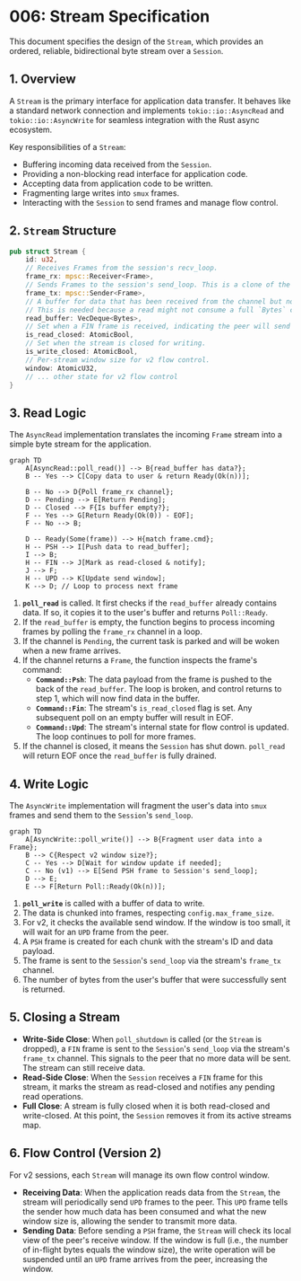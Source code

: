 # 006: Stream Specification

This document specifies the design of the `Stream`, which provides an ordered, reliable, bidirectional byte stream over a `Session`.

## 1. Overview

A `Stream` is the primary interface for application data transfer. It behaves like a standard network connection and implements `tokio::io::AsyncRead` and `tokio::io::AsyncWrite` for seamless integration with the Rust async ecosystem.

Key responsibilities of a `Stream`:
*   Buffering incoming data received from the `Session`.
*   Providing a non-blocking read interface for application code.
*   Accepting data from application code to be written.
*   Fragmenting large writes into `smux` frames.
*   Interacting with the `Session` to send frames and manage flow control.

## 2. `Stream` Structure

```rust
pub struct Stream {
    id: u32,
    // Receives Frames from the session's recv_loop.
    frame_rx: mpsc::Receiver<Frame>,
    // Sends Frames to the session's send_loop. This is a clone of the session's global send channel.
    frame_tx: mpsc::Sender<Frame>,
    // A buffer for data that has been received from the channel but not yet read by the application.
    // This is needed because a read might not consume a full `Bytes` chunk.
    read_buffer: VecDeque<Bytes>,
    // Set when a FIN frame is received, indicating the peer will send no more data.
    is_read_closed: AtomicBool,
    // Set when the stream is closed for writing.
    is_write_closed: AtomicBool,
    // Per-stream window size for v2 flow control.
    window: AtomicU32,
    // ... other state for v2 flow control
}
```

## 3. Read Logic

The `AsyncRead` implementation translates the incoming `Frame` stream into a simple byte stream for the application.

```mermaid
graph TD
    A[AsyncRead::poll_read()] --> B{read_buffer has data?};
    B -- Yes --> C[Copy data to user & return Ready(Ok(n))];

    B -- No --> D{Poll frame_rx channel};
    D -- Pending --> E[Return Pending];
    D -- Closed --> F{Is buffer empty?};
    F -- Yes --> G[Return Ready(Ok(0)) - EOF];
    F -- No --> B;

    D -- Ready(Some(frame)) --> H{match frame.cmd};
    H -- PSH --> I[Push data to read_buffer];
    I --> B;
    H -- FIN --> J[Mark as read-closed & notify];
    J --> F;
    H -- UPD --> K[Update send window];
    K --> D; // Loop to process next frame
```

1.  **`poll_read`** is called. It first checks if the `read_buffer` already contains data. If so, it copies it to the user's buffer and returns `Poll::Ready`.
2.  If the `read_buffer` is empty, the function begins to process incoming frames by polling the `frame_rx` channel in a loop.
3.  If the channel is `Pending`, the current task is parked and will be woken when a new frame arrives.
4.  If the channel returns a `Frame`, the function inspects the frame's command:
    *   **`Command::Psh`**: The data payload from the frame is pushed to the back of the `read_buffer`. The loop is broken, and control returns to step 1, which will now find data in the buffer.
    *   **`Command::Fin`**: The stream's `is_read_closed` flag is set. Any subsequent poll on an empty buffer will result in EOF.
    *   **`Command::Upd`**: The stream's internal state for flow control is updated. The loop continues to poll for more frames.
5.  If the channel is closed, it means the `Session` has shut down. `poll_read` will return EOF once the `read_buffer` is fully drained.

## 4. Write Logic

The `AsyncWrite` implementation will fragment the user's data into `smux` frames and send them to the `Session`'s `send_loop`.

```mermaid
graph TD
    A[AsyncWrite::poll_write()] --> B{Fragment user data into a Frame};
    B --> C{Respect v2 window size?};
    C -- Yes --> D[Wait for window update if needed];
    C -- No (v1) --> E[Send PSH frame to Session's send_loop];
    D --> E;
    E --> F[Return Poll::Ready(Ok(n))];
```

1.  **`poll_write`** is called with a buffer of data to write.
2.  The data is chunked into frames, respecting `config.max_frame_size`.
3.  For v2, it checks the available send window. If the window is too small, it will wait for an `UPD` frame from the peer.
4.  A `PSH` frame is created for each chunk with the stream's ID and data payload.
5.  The frame is sent to the `Session`'s `send_loop` via the stream's `frame_tx` channel.
6.  The number of bytes from the user's buffer that were successfully sent is returned.

## 5. Closing a Stream

*   **Write-Side Close**: When `poll_shutdown` is called (or the `Stream` is dropped), a `FIN` frame is sent to the `Session`'s `send_loop` via the stream's `frame_tx` channel. This signals to the peer that no more data will be sent. The stream can still receive data.
*   **Read-Side Close**: When the `Session` receives a `FIN` frame for this stream, it marks the stream as read-closed and notifies any pending read operations.
*   **Full Close**: A stream is fully closed when it is both read-closed and write-closed. At this point, the `Session` removes it from its active streams map.

## 6. Flow Control (Version 2)

For v2 sessions, each `Stream` will manage its own flow control window.

*   **Receiving Data**: When the application reads data from the `Stream`, the stream will periodically send `UPD` frames to the peer. This `UPD` frame tells the sender how much data has been consumed and what the new window size is, allowing the sender to transmit more data.
*   **Sending Data**: Before sending a `PSH` frame, the `Stream` will check its local view of the peer's receive window. If the window is full (i.e., the number of in-flight bytes equals the window size), the write operation will be suspended until an `UPD` frame arrives from the peer, increasing the window.
